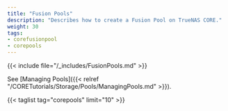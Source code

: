 ```yaml
---
title: "Fusion Pools"
description: "Describes how to create a Fusion Pool on TrueNAS CORE."
weight: 30
tags:
- corefusionpool
- corepools
---
```



{{< include file="/_includes/FusionPools.md" >}}

See [Managing Pools]({{< relref "/CORETutorials/Storage/Pools/ManagingPools.md" >}}).

{{< taglist tag="corepools" limit="10" >}}
